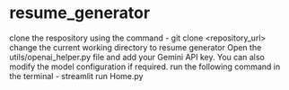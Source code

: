 # resume_generator
clone the respository using the command - git clone <repository_url>
change the current working directory to resume generator 
Open the utils/openai_helper.py file and add your Gemini API key. You can also modify the model configuration if required.
run the following command in the terminal - streamlit run Home.py